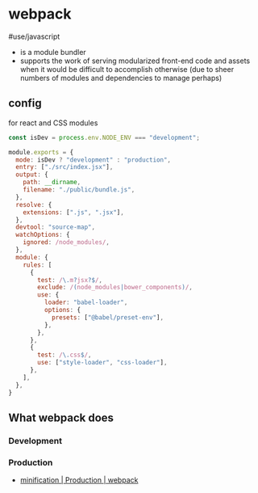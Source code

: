 # webpack
#use/javascript
* is a module bundler
* supports the work of serving modularized front-end code and assets when it would be difficult to accomplish otherwise (due to sheer numbers of modules and dependencies to manage perhaps)

## config
for react and CSS modules
```javascript
const isDev = process.env.NODE_ENV === "development";

module.exports = {
  mode: isDev ? "development" : "production",
  entry: ["./src/index.jsx"],
  output: {
    path: __dirname,
    filename: "./public/bundle.js",
  },
  resolve: {
    extensions: [".js", ".jsx"],
  },
  devtool: "source-map",
  watchOptions: {
    ignored: /node_modules/,
  },
  module: {
    rules: [
      {
        test: /\.m?jsx?$/,
        exclude: /(node_modules|bower_components)/,
        use: {
          loader: "babel-loader",
          options: {
            presets: ["@babel/preset-env"],
          },
        },
      },
      {
        test: /\.css$/,
        use: ["style-loader", "css-loader"],
      },
    ],
  },
}
```

## What webpack does
### Development
### Production
* [minification | Production | webpack](https://webpack.js.org/guides/production/#minification)